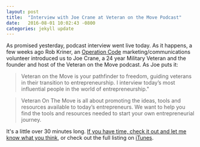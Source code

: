 ```yaml
---
layout: post
title:  "Interview with Joe Crane at Veteran on the Move Podcast"
date:   2016-08-01 10:02:43 -0800
categories: jekyll update
---
```


As promised yesterday, podcast interview went live today. As it happens, a few weeks ago Rob Kriner, an [Operation Code](https://operationcode.org) marketing/communications volunteer introduced us to Joe Crane, a 24 year Military Veteran and the founder and host of the Veteran on the Move podcast. As Joe puts it:

>Veteran on the Move is your pathfinder to freedom, guiding veterans in their transition to entrepreneurship. I interview today’s most influential people in the world of entrepreneurship."

>Veteran On The Move is all about promoting the ideas, tools and resources available to today’s entrepreneurs.  We want to help you find the tools and resources needed to start your own entrepreneurial journey.

It's a little over 30 minutes long. [If you have time, check it out and let me know what you think](http://www.veteranonthemove.com/get-coding-now-with-operation-code-army-veteran-and-founder-david-molina/), or check out the full listing on [iTunes](https://itunes.apple.com/us/podcast/veteran-on-move-helping-military/id895316131?mt=2).

